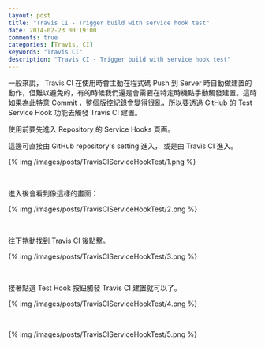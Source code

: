 ```yaml
---
layout: post
title: "Travis CI - Trigger build with service hook test"
date: 2014-02-23 00:19:00
comments: true
categories: [Travis, CI]
keywords: "Travis CI"
description: "Travis CI - Trigger build with service hook test"
---
```


一般來說， Travis CI 在使用時會主動在程式碼 Push 到 Server 時自動做建置的動作，但難以避免的，有的時候我們還是會需要在特定時機點手動觸發建置。這時如果為此特意 Commit ，整個版控紀錄會變得很亂，所以要透過 GitHub 的 Test Service Hook 功能去觸發 Travis CI 建置。   

<!-- More -->

使用前要先進入 Repository 的 Service Hooks 頁面。  

這邊可直接由 GitHub repository's setting 進入， 或是由 Travis CI 進入。  

{% img /images/posts/TravisCIServiceHookTest/1.png %}

<br/>

進入後會看到像這樣的畫面：

{% img /images/posts/TravisCIServiceHookTest/2.png %}

<br/> 

往下捲動找到 Travis CI 後點擊。

{% img /images/posts/TravisCIServiceHookTest/3.png %}

<br/>

接著點選 Test Hook 按鈕觸發 Travis CI 建置就可以了。    

{% img /images/posts/TravisCIServiceHookTest/4.png %}

<br/>

{% img /images/posts/TravisCIServiceHookTest/5.png %}


